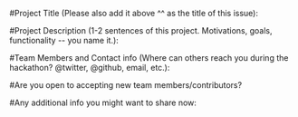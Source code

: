 #Project Title (Please also add it above ^^ as the title of this issue):

#Project Description (1-2 sentences of this project. Motivations, goals, functionality -- you name it.):

#Team Members and Contact info (Where can others reach you during the hackathon? @twitter, @github, email, etc.):

#Are you open to accepting new team members/contributors?

#Any additional info you might want to share now:
